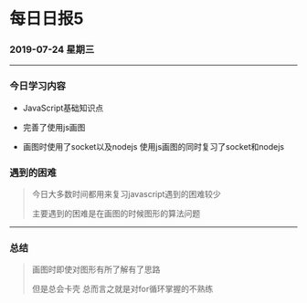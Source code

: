 # 每日日报5

### 2019-07-24 星期三

---

### 今日学习内容

* JavaScript基础知识点

* 完善了使用js画图

* 画图时使用了socket以及nodejs 使用js画图的同时复习了socket和nodejs



### 遇到的困难

> 今日大多数时间都用来复习javascript遇到的困难较少
>
> 主要遇到的困难是在画图的时候图形的算法问题



---

### 总结

> 画图时即使对图形有所了解有了思路
>
> 但是总会卡壳 总而言之就是对for循环掌握的不熟练